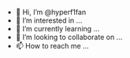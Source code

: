 - 👋 Hi, I’m @hyperf1fan
- 👀 I’m interested in ...
- 🌱 I’m currently learning ...
- 💞️ I’m looking to collaborate on ...
- 📫 How to reach me ...

<!---
hyperf1fan/hyperf1fan is a ✨ special ✨ repository because its `README.md` (this file) appears on your GitHub profile.
You can click the Preview link to take a look at your changes.
--->
